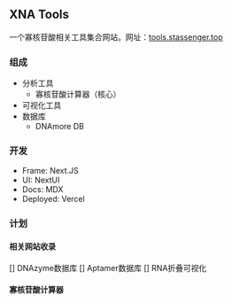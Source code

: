 ## XNA Tools

一个寡核苷酸相关工具集合网站。网址：[tools.stassenger.top](https://tools.stassenger.top)

### 组成
- 分析工具
  - 寡核苷酸计算器（核心）
- 可视化工具
- 数据库
  - DNAmore DB

### 开发

- Frame: Next.JS
- UI: NextUI
- Docs: MDX
- Deployed: Vercel

### 计划
#### 相关网站收录
[] DNAzyme数据库
[] Aptamer数据库
[] RNA折叠可视化
#### 寡核苷酸计算器



